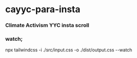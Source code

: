 # cayyc-para-insta
### Climate Activism YYC insta scroll


### watch;
npx tailwindcss -i ./src/input.css -o ./dist/output.css --watch
